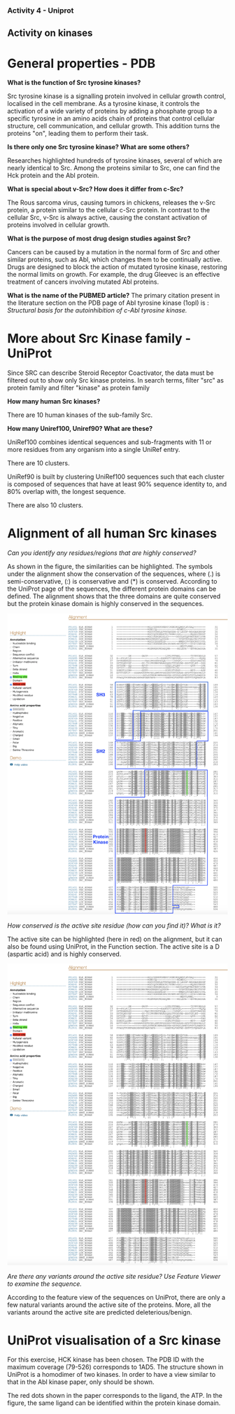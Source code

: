 ### Activity 4 - Uniprot

## Activity on kinases

# General properties - PDB

**What is the function of Src tyrosine kinases?**

Src tyrosine kinase is a signalling protein involved in cellular growth control, localised in the cell membrane. As a tyrosine kinase, it controls the activation of a wide variety of proteins by adding a phosphate group to a specific tyrosine in an amino acids chain of proteins that control cellular structure, cell communication, and cellular growth. This addition turns the proteins "on", leading them to perform their task.



**Is there only one Src tyrosine kinase? What are some others?**

Researches highlighted hundreds of tyrosine kinases, several of which are nearly identical to Src. Among the proteins similar to Src, one can find the Hck protein and the Abl protein.

**What is special about v-Src? How does it differ from c-Src?**

The Rous sarcoma virus, causing tumors in chickens, releases the v-Src protein, a protein similar to the cellular c-Src protein. In contrast to the cellular Src, v-Src is always active, causing the constant activation of proteins involved in cellular growth. 

**What is the purpose of most drug design studies against Src?**

Cancers can be caused by a mutation in the normal form of Src and other similar proteins, such as Abl, which changes them to be continually active. Drugs are designed to block the action of mutated tyrosine kinase, restoring the normal limits on growth. For example, the drug Gleevec is an effective treatment of cancers involving mutated Abl proteins.


**What is the name of the PUBMED article?**
The primary citation present in the literature section on the PDB page of AbI tyrosine kinase (1opl) is : *Structural basis for the autoinhibition of c-Abl tyrosine kinase.*



# More about Src Kinase family - UniProt

Since SRC can describe Steroid Receptor Coactivator, the data must be filtered out to show only Src kinase proteins. In search terms, filter "src" as protein family and filter "kinase" as protein family

**How many human Src kinases?**

There are 10 human kinases of the sub-family Src. 


**How many Uniref100, Uniref90? What are these?**

UniRef100 combines identical sequences and sub-fragments with 11 or more residues from any organism into a single UniRef entry.

There are 10 clusters.

UniRef90 is built by clustering UniRef100 sequences such that each cluster is composed of sequences that have at least 90% sequence identity to, and 80% overlap with, the longest sequence.

There are also 10 clusters.


# Alignment of all human Src kinases

*Can you identify any residues/regions that are highly conserved?*

As shown in the figure, the similarities can be highlighted. The symbols under the alignment show the conservation of the sequences, where (.) is semi-conservative, (:) is conservative and (*) is conserved. According to the UniProt page of the sequences, the different protein domains can be defined. The alignment shows that the three domains are quite conserved but the protein kinase domain is highly conserved in the sequences.

![](Align_Src_domains.png)


*How conserved is the active site residue (how can you find it)? What is it?*

The active site can be highlighted (here in red) on the alignment, but it can also be found using UniProt, in the Function section. The active site is a D (aspartic acid) and is highly conserved.

![](Align_Src.png)

*Are there any variants around the active site residue? Use Feature Viewer to examine the sequence.*

According to the feature view of the sequences on UniProt, there are only a few natural variants around the active site of the proteins. More, all the variants around the active site are predicted deleterious/benign.

# UniProt visualisation of a Src kinase

For this exercise, HCK kinase has been chosen. The PDB ID with the maximum coverage (79-526) corresponds to 1AD5. The structure shown in UniProt is a homodimer of two kinases. In order to have a view similar to that in the Abl kinase paper, only should be shown.

The red dots shown in the paper corresponds to the ligand, the ATP. In the figure, the same ligand can be identified within the protein kinase domain.

![]() ![]()
